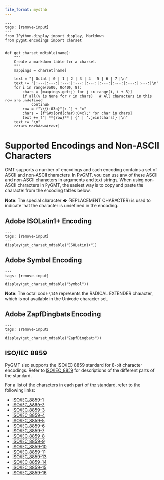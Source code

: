 ```yaml
---
file_format: mystnb
---
```


```{code-cell}
---
tags: [remove-input]
---
from IPython.display import display, Markdown
from pygmt.encodings import charset


def get_charset_mdtable(name):
    """
    Create a markdown table for a charset.
    """
    mappings = charset[name]

    text = "| Octal | 0 | 1 | 2 | 3 | 4 | 5 | 6 | 7 |\n"
    text += "|:---|:---:|:---:|:---:|:---:|:---:|:---:|:---:|:---:|\n"
    for i in range(0o00, 0o400, 8):
        chars = [mappings.get(j) for j in range(i, i + 8)]
        if all(v is None for v in chars):  # All characters in this row are undefined
            continue
        row = f"\\{i:03o}"[:-1] + "x"
        chars = [f"&#x{ord(char):04x};" for char in chars]
        text += f"| **{row}** | {' | '.join(chars)} |\n"
    text += "\n"
    return Markdown(text)
```

# Supported Encodings and Non-ASCII Characters

GMT supports a number of encodings and each encoding contains a set of ASCII and
non-ASCII characters. In PyGMT, you can use any of these ASCII and non-ASCII characters
in arguments and text strings. When using non-ASCII characters in PyGMT, the easiest way
is to copy and paste the character from the encoding tables below.

**Note**: The special character &#xfffd; (REPLACEMENT CHARACTER) is used to indicate
that the character is undefined in the encoding.

## Adobe ISOLatin1+ Encoding

```{code-cell}
---
tags: [remove-input]
---
display(get_charset_mdtable("ISOLatin1+"))
```

## Adobe Symbol Encoding

```{code-cell}
---
tags: [remove-input]
---
display(get_charset_mdtable("Symbol"))
```

**Note**: The octal code `\140` represents the RADICAL EXTENDER character, which is not
available in the Unicode character set.

## Adobe ZapfDingbats Encoding

```{code-cell}
---
tags: [remove-input]
---
display(get_charset_mdtable("ZapfDingbats"))
```

## ISO/IEC 8859

PyGMT also supports the ISO/IEC 8859 standard for 8-bit character encodings. Refer to
[ISO/IEC_8859](https://en.wikipedia.org/wiki/ISO/IEC_8859) for descriptions of the
different parts of the standard.

For a list of the characters in each part of the standard, refer to the following links:

- [ISO/IEC_8859-1](https://en.wikipedia.org/wiki/ISO/IEC_8859-1)
- [ISO/IEC_8859-2](https://en.wikipedia.org/wiki/ISO/IEC_8859-2)
- [ISO/IEC_8859-3](https://en.wikipedia.org/wiki/ISO/IEC_8859-3)
- [ISO/IEC_8859-4](https://en.wikipedia.org/wiki/ISO/IEC_8859-4)
- [ISO/IEC_8859-5](https://en.wikipedia.org/wiki/ISO/IEC_8859-5)
- [ISO/IEC_8859-6](https://en.wikipedia.org/wiki/ISO/IEC_8859-6)
- [ISO/IEC_8859-7](https://en.wikipedia.org/wiki/ISO/IEC_8859-7)
- [ISO/IEC_8859-8](https://en.wikipedia.org/wiki/ISO/IEC_8859-8)
- [ISO/IEC_8859-9](https://en.wikipedia.org/wiki/ISO/IEC_8859-9)
- [ISO/IEC_8859-10](https://en.wikipedia.org/wiki/ISO/IEC_8859-10)
- [ISO/IEC_8859-11](https://en.wikipedia.org/wiki/ISO/IEC_8859-11)
- [ISO/IEC_8859-13](https://en.wikipedia.org/wiki/ISO/IEC_8859-13)
- [ISO/IEC_8859-14](https://en.wikipedia.org/wiki/ISO/IEC_8859-14)
- [ISO/IEC_8859-15](https://en.wikipedia.org/wiki/ISO/IEC_8859-15)
- [ISO/IEC_8859-16](https://en.wikipedia.org/wiki/ISO/IEC_8859-16)
